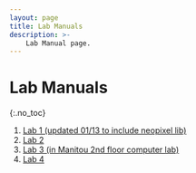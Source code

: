 ```yaml
---
layout: page
title: Lab Manuals
description: >-
    Lab Manual page.
---
```


# Lab Manuals

{:.no_toc}

1. [Lab 1 (updated 01/13 to include neopixel lib)](/gvsu-cis373/assets/labs/lab1)
2. [Lab 2](/gvsu-cis373/assets/labs/lab2)
3. [Lab 3 (in Manitou 2nd floor computer lab)](/gvsu-cis373/assets/labs/lab3)
4. [Lab 4](/gvsu-cis373/assets/labs/lab4)
